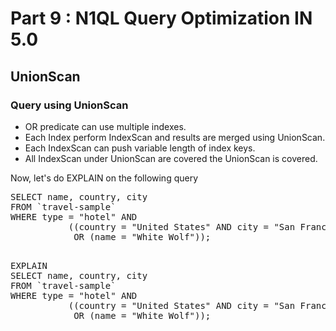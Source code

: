 # Part 9 : N1QL Query Optimization IN 5.0

## UnionScan


### Query using UnionScan


* OR predicate can use multiple indexes.
* Each Index perform IndexScan and results are merged using UnionScan.
* Each IndexScan can push variable length of index keys.
* All IndexScan under UnionScan are covered the UnionScan is covered.

Now, let's do EXPLAIN on the following query

<pre>
SELECT name, country, city 
FROM `travel-sample` 
WHERE type = "hotel" AND 
           ((country = "United States" AND city = "San Francisco") 
            OR (name = "White Wolf"));
</pre>

<pre id="example"> 
EXPLAIN 
SELECT name, country, city 
FROM `travel-sample` 
WHERE type = "hotel" AND 
           ((country = "United States" AND city = "San Francisco") 
            OR (name = "White Wolf"));
</pre>
